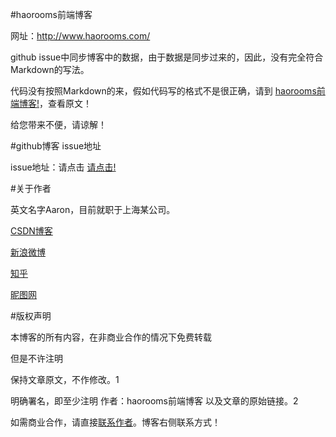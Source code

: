 #haorooms前端博客

网址：http://www.haorooms.com/

github issue中同步博客中的数据，由于数据是同步过来的，因此，没有完全符合Markdown的写法。

代码没有按照Markdown的来，假如代码写的格式不是很正确，请到 [haorooms前端博客!](http://www.haorooms.com/ )，查看原文！

给您带来不便，请谅解！




#github博客 issue地址

issue地址：请点击 [请点击!](https://github.com/issues )


#关于作者

英文名字Aaron，目前就职于上海某公司。


[CSDN博客](http://blog.csdn.net/confidence68 )

[新浪微博](http://weibo.com/babygeili )

[知乎](http://www.zhihu.com/people/haorooms )

[昵图网](http://hi.nipic.com/confidence68/ )

#版权声明

本博客的所有内容，在非商业合作的情况下免费转载

但是不许注明

  保持文章原文，不作修改。1
  
  明确署名，即至少注明 作者：haorooms前端博客 以及文章的原始链接。2

如需商业合作，请直接[联系作者](http://www.haorooms.com/ )。博客右侧联系方式！

